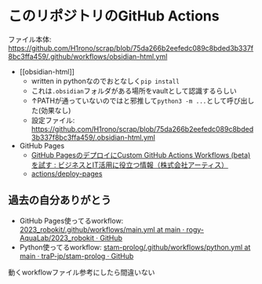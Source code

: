 # このリポジトリのGitHub Actions

ファイル本体: https://github.com/H1rono/scrap/blob/75da266b2eefedc089c8bded3b337f8bc3ffa459/.github/workflows/obsidian-html.yml

- [[obsidian-html]]
    - written in pythonなのでおとなしく`pip install`
    - これは`.obsidian`フォルダがある場所をvaultとして認識するらしい
    - ↑PATHが通っていないのではと邪推して`python3 -m ...`として呼び出した(効果なし)
    - 設定ファイル: https://github.com/H1rono/scrap/blob/75da266b2eefedc089c8bded3b337f8bc3ffa459/.obsidian-html.yml
- GitHub Pages
    - [GitHub PagesのデプロイにCustom GitHub Actions Workflows (beta) を試す : ビジネスとIT活用に役立つ情報（株式会社アーティス）](https://www.asobou.co.jp/blog/web/github-pages)
    - [actions/deploy-pages](https://github.com/actions/deploy-pages)

## 過去の自分ありがとう

- GitHub Pages使ってるworkflow: [2023_robokit/.github/workflows/main.yml at main · rogy-AquaLab/2023_robokit · GitHub](https://github.com/rogy-AquaLab/2023_robokit/blob/main/.github/workflows/main.yml)
- Python使ってるworkflow: [stam-prolog/.github/workflows/python.yml at main · traP-jp/stam-prolog · GitHub](https://github.com/traP-jp/stam-prolog/blob/main/.github/workflows/python.yml)

動くworkflowファイル参考にしたら間違いない
